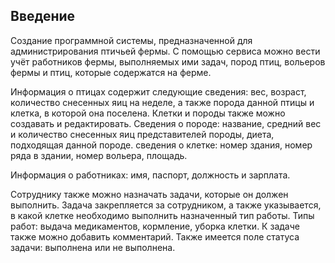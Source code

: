 ## Введение

Создание программной системы, предназначенной для администрирования птичьей фермы.
С помощью сервиса можно вести учёт работников фермы, выполняемых ими задач, пород птиц, вольеров фермы и птиц, которые содержатся на ферме.

Информация о птицах содержит следующие сведения: вес, возраст, количество снесенных яиц на неделе, а также порода данной птицы и клетка, в которой она поселена. Клетки и породы также можно создавать и редактировать.
Сведения о породе: название, средний вес и количество снесенных яиц представителей породы, диета, подходящая данной породе.
сведения о клетке: номер здания, номер ряда в здании, номер вольера, площадь.

Информация о работниках: имя, паспорт, должность и зарплата.

Сотруднику также можно назначать задачи, которые он должен выполнить. Задача закрепляется за сотрудником, а также указывается, в какой клетке необходимо выполнить назначенный тип работы.
Типы работ: выдача медикаментов, кормление, уборка клетки.
К задаче также можно добавить комментарий. Также имеется поле статуса задачи: выполнена или не выполнена.